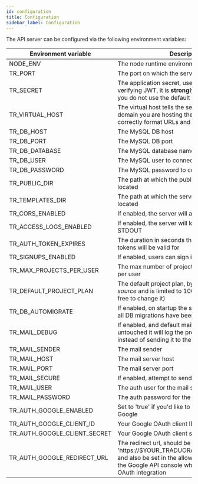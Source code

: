 ```yaml
---
id: configuration
title: Configuration
sidebar_label: Configuration
---
```


The API server can be configured via the following environment variables:

| Environment variable | Description | Default value |
|-----------------|-------------|---------|
| NODE_ENV | The node runtime environment | dev |
| TR_PORT | The port on which the server will listen on | 8080 |
| TR_SECRET | The application secret, used i.e. for signing and verifying JWT, it is **strongly** recommended that you do not use the default one | secret |
| TR_VIRTUAL_HOST | The virtual host tells the server under which domain you are hosting the webapp, used i.e. to correctly format URLs and links in emails | http://localhost:8080 |
| TR_DB_HOST | The MySQL DB host | 127.0.0.1 |
| TR_DB_PORT | The MySQL DB port | 3306 |
| TR_DB_DATABASE | The MySQL database name to connect to | tr_dev |
| TR_DB_USER | The MySQL user to connect with | root |
| TR_DB_PASSWORD | The MySQL password to connect with | (empty) |
| TR_PUBLIC_DIR | The path at which the public server files are located | ./public |
| TR_TEMPLATES_DIR | The path at which the server templates are located | ./templates |
| TR_CORS_ENABLED | If enabled, the server will allow CORS requests | false |
| TR_ACCESS_LOGS_ENABLED | If enabled, the server will log all requests to STDOUT | true |
| TR_AUTH_TOKEN_EXPIRES | The duration in seconds that the issued JWT tokens will be valid for | 86400 |
| TR_SIGNUPS_ENABLED | If enabled, users can sign in for | true |
| TR_MAX_PROJECTS_PER_USER | The max number of projects that can be created per user | 100 |
| TR_DEFAULT_PROJECT_PLAN | The default project plan, by default set to *open-source* and is limited to 100,000 strings (you are free to change it) | open-source |
| TR_DB_AUTOMIGRATE | If enabled, on startup the server will ensure that all DB migrations have been applied | true |
| TR_MAIL_DEBUG | If enabled, and default mail settings are untouched it will log the preview email link instead of sending it to the actual recipient | false |
| TR_MAIL_SENDER | The mail sender | no-reply@localhost.com |
| TR_MAIL_HOST | The mail server host | smtp.ethereal.email |
| TR_MAIL_PORT | The mail server port | 587 |
| TR_MAIL_SECURE | If enabled, attempt to send mail securely | false |
| TR_MAIL_USER | The auth user for the mail server | l4kzu3nw7o4x45wz@ethereal.email |
| TR_MAIL_PASSWORD | The auth password for the mail server | 3mJgh1g9dpMf3uZaBM |
| TR_AUTH_GOOGLE_ENABLED | Set to 'true' if you'd like to enable sign-in with Google | not set |
| TR_AUTH_GOOGLE_CLIENT_ID | Your Google OAuth client ID | not set |
| TR_AUTH_GOOGLE_CLIENT_SECRET | Your Google OAuth client secret | not set |
| TR_AUTH_GOOGLE_REDIRECT_URL | The redirect url, should be 'https://$YOUR_TRADUORA_HOST/auth/callback' and also be set in the allowed redirect URI's in the Google API console when you created the OAuth integration | not set |
